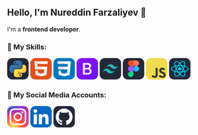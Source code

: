 ## Hello, I'm Nureddin Farzaliyev 👋
I'm a **frontend developer**.

### 🔵 My Skills: <br>
<img src="https://github.com/tandpfun/skill-icons/blob/main/icons/Python-Dark.svg" height="50" width="50"/> <img src="https://github.com/tandpfun/skill-icons/blob/main/icons/HTML.svg" height="50" width="50"/> <img src="https://github.com/tandpfun/skill-icons/blob/main/icons/CSS.svg" height="50" width="50"/> <img src="https://github.com/tandpfun/skill-icons/blob/main/icons/Bootstrap.svg" height="50" width="50"/> <img src="https://github.com/tandpfun/skill-icons/blob/main/icons/TailwindCSS-Dark.svg" height="50" width="50"/> <img src="https://github.com/tandpfun/skill-icons/blob/main/icons/Figma-Dark.svg" height="50" width="50"/> <img src="https://github.com/tandpfun/skill-icons/blob/main/icons/JavaScript.svg" height="50" width="50"/> <img src="https://github.com/tandpfun/skill-icons/blob/main/icons/React-Dark.svg" height="50" width="50"/>

### 🔵 My Social Media Accounts:
<a href="https://www.instagram.com/nureddinfarzaliyev/"><img src="https://github.com/tandpfun/skill-icons/blob/main/icons/Instagram.svg" height="50" width="50"/></a> <a href="https://www.linkedin.com/in/nureddin-farzaliyev-4a05b6254/"><img src="https://github.com/tandpfun/skill-icons/blob/main/icons/LinkedIn.svg" height="50" width="50"/></a> <a href="https://github.com/nureddinfarzaliyev"><img src="https://github.com/tandpfun/skill-icons/blob/main/icons/Github-Dark.svg" height="50" width="50"/></a>
